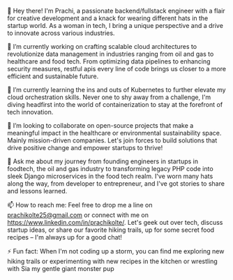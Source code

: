 👋 Hey there! I'm Prachi, a passionate backend/fullstack engineer with a flair for creative development and a knack for wearing different hats in the startup world. As a woman in tech, I bring a unique perspective and a drive to innovate across various industries.

🔭 I’m currently working on crafting scalable cloud architectures to revolutionize data management in industries ranging from oil and gas to healthcare and food tech. From optimizing data pipelines to enhancing security measures, restful apis every line of code brings us closer to a more efficient and sustainable future.

🌱 I’m currently learning the ins and outs of Kubernetes to further elevate my cloud orchestration skills. Never one to shy away from a challenge, I'm diving headfirst into the world of containerization to stay at the forefront of tech innovation.

👯 I’m looking to collaborate on open-source projects that make a meaningful impact in the healthcare or environmental sustainability space. Mainly mission-driven companies. Let's join forces to build solutions that drive positive change and empower startups to thrive!

💬 Ask me about my journey from  founding engineers in startups in foodtech, the oil and gas industry to transforming legacy PHP code into sleek Django microservices in the food tech realm. I've worn many hats along the way, from developer to entrepreneur, and I've got stories to share and lessons learned.

📫 How to reach me: Feel free to drop me a line on prachikolte25@gmail.com or connect with me on https://www.linkedin.com/in/prachikolte/. Let's geek out over tech, discuss startup ideas, or share our favorite hiking trails, up for some secret food recipes  – I'm always up for a good chat!

⚡ Fun fact: When I'm not coding up a storm, you can find me exploring new hiking trails or experimenting with new recipes in the kitchen or wrestling with Sia my gentle giant monster pup


